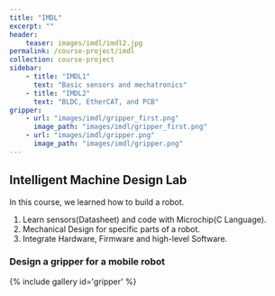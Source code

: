 ```yaml
---
title: "IMDL"
excerpt: ""
header:
    teaser: images/imdl/imdl2.jpg
permalink: /course-project/imdl
collection: course-project
sidebar:
    - title: "IMDL1"
      text: "Basic sensors and mechatronics"
    - title: "IMDL2"
      text: "BLDC, EtherCAT, and PCB"
gripper:
    - url: "images/imdl/gripper_first.png"
      image_path: "images/imdl/gripper_first.png"
    - url: "images/imdl/gripper.png"
      image_path: "images/imdl/gripper.png"
---
```

## Intelligent Machine Design Lab

In this course, we learned how to build a robot.
1. Learn sensors(Datasheet) and code with Microchip(C Language).
2. Mechanical Design for specific parts of a robot.
3. Integrate Hardware, Firmware and high-level Software.
   
   

### Design a gripper for a mobile robot
{% include gallery id='gripper' %}

